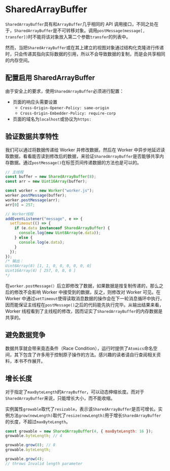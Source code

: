 # SharedArrayBuffer

`SharedArrayBuffer`具有和`ArrayBuffer`几乎相同的 API 调用接口，不同之处在于，`SharedArrayBuffer`是不可转移对象。调用`postMessage(message[, transfer])`时不能将该对象放入第二个参数`transfer`的列表中。

然而，当把`SharedArrayBuffer`或在其上建立的视图对象通过结构化克隆进行传递时，只会传递其指向实际数据的引用，所以不会导致数据的复制，而是会共享相同的内存空间。

## 配置启用 SharedArrayBuffer

由于安全上的要求，使用`SharedArrayBuffer`必须进行配置：

- 页面的响应头需要设置
  - `Cross-Origin-Opener-Policy: same-origin`
  - `Cross-Origin-Embedder-Policy: require-corp`
- 页面的域名为`localhost`或协议为`https:`

## 验证数据共享特性

我们可以通过将数据传递给 Worker 并修改数据，然后在 Worker 中异步地延迟读取数据，看看能否读到修改后的数据，来验证`SharedArrayBuffer`是否能够共享内存数据。通过`postMessage()`在标签页间传递数据的方法也是可以的。

```javascript
// 主线程
const buffer = new SharedArrayBuffer(8);
const arr = new Uint16Array(buffer);

const worker = new Worker("worker.js");
worker.postMessage(buffer);
worker.postMessage(arr);
arr[0] = 257;
```

```javascript
// Worker线程
addEventListener("message", e => {
  setTimeout(() => {
    if (e.data instanceof SharedArrayBuffer) {
      console.log(new Uint8Array(e.data));
    } else {
      console.log(e.data);
    }
  });
});
/* 输出：
Uint8Array(8) [1, 1, 0, 0, 0, 0, 0, 0]
Uint16Array(4) [ 257, 0, 0, 0 ]
*/
```

在`worker.postMessage(）`后立即修改了数据，如果数据是按复制传递的，那么之后的修改不会影响 Worker 中接受到的数据，反之，则修改对 Worker 可见。在 Worker 中通过`setTimeout`使得读取消息数据的操作会在下一轮消息循环中执行，因而能保证主线程在`postMessage()`之后的代码能先执行完毕。从输出结果来看，Worker 线程看到了主线程的修改，因而证实了`SharedArrayBuffer`的内存数据是共享的。

## 避免数据竞争

数据共享就会带来竟态条件（Race Condition），运行时提供了`Atomics`命名空间，其下包含了许多用于控制原子操作的方法。感兴趣的读者请自行查阅相关资料，本书不作展开。

## 增长长度

对于指定了`maxByteLength`的`ArrayBuffer`，可以动态伸缩长度。而对于`SharedArrayBuffer`来说，只能增长大小，而不能收缩。

实例属性`growable`取代了`resizable`，表示该`SharedArrayBuffer`是否可增长。实例方法`grow(newLength)`取代了`resize(newLength)`用于增长`SharedArrayBuffer`的长度，不超过`maxByteLength`。

```javascript
const growable = new SharedArrayBuffer(4, { maxByteLength: 16 });
growable.byteLength; // 4

growable.grow(8); // 8
growable.byteLength;

growable.grow(4);
// throws Invalid length parameter
```
